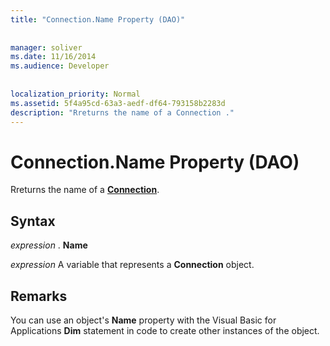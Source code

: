 ```yaml
---
title: "Connection.Name Property (DAO)"
  
  
manager: soliver
ms.date: 11/16/2014
ms.audience: Developer
 
  
localization_priority: Normal
ms.assetid: 5f4a95cd-63a3-aedf-df64-793158b2283d
description: "Rreturns the name of a Connection ."
---
```


# Connection.Name Property (DAO)

Rreturns the name of a **[Connection](connection-object-dao.md)**. 
  
## Syntax

 *expression*  . **Name**
  
 *expression*  A variable that represents a **Connection** object. 
  
## Remarks

You can use an object's **Name** property with the Visual Basic for Applications **Dim** statement in code to create other instances of the object. 
  

